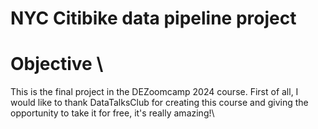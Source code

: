 # NYC Citibike data pipeline project
# **Objective** \
This is the final project in the DEZoomcamp 2024 course. First of all, I would like to thank DataTalksClub for creating this course and giving the opportunity to take it for free, it's really amazing!\

